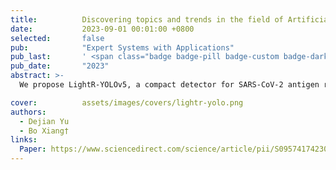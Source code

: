 ```yaml
---
title:          Discovering topics and trends in the field of Artificial Intelligence Using LDA topic modeling
date:           2023-09-01 00:01:00 +0800
selected:       false
pub:            "Expert Systems with Applications"
pub_last:       ' <span class="badge badge-pill badge-custom badge-dark">Journal</span>'
pub_date:       "2023"
abstract: >-
  We propose LightR-YOLOv5, a compact detector for SARS-CoV-2 antigen rapid test results that uses a lightweight feature extractor and attention modules to localize results, outperforming other object detectors while being only 2.03MB in size for efficient deployment as a verification tool.

cover:          assets/images/covers/lightr-yolo.png
authors:
  - Dejian Yu
  - Bo Xiang†
links:
  Paper: https://www.sciencedirect.com/science/article/pii/S0957417423006164
---
```

